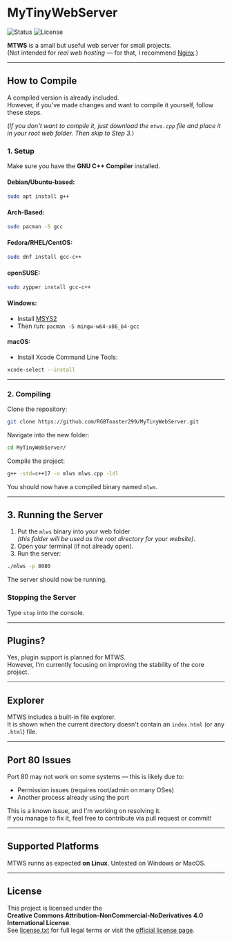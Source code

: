 # MyTinyWebServer
![Status](https://img.shields.io/badge/status-mostly%20working-yellow)
![License](https://img.shields.io/badge/license-CC--BY--NC--ND%204.0-lightgrey)

**MTWS** is a small but useful web server for small projects.  
(Not intended for *real web hosting* — for that, I recommend [Nginx](https://nginx.org).)

---

## How to Compile

A compiled version is already included.  
However, if you've made changes and want to compile it yourself, follow these steps.

(*If you don't want to compile it, just download the `mtws.cpp` file and place it in your root web folder. Then skip to Step 3.*)

### 1. Setup

Make sure you have the **GNU C++ Compiler** installed.

#### Debian/Ubuntu-based:
```bash
sudo apt install g++
```

#### Arch-Based:
```bash
sudo pacman -S gcc
```

#### Fedora/RHEL/CentOS:
```bash
sudo dnf install gcc-c++
```

#### openSUSE:
```bash
sudo zypper install gcc-c++
```

#### Windows:
- Install [MSYS2](https://www.msys2.org/)
- Then run: `pacman -S mingw-w64-x86_64-gcc`

#### macOS:
- Install Xcode Command Line Tools:
```bash
xcode-select --install
```

---

### 2. Compiling

Clone the repository:
```bash
git clone https://github.com/RGBToaster299/MyTinyWebServer.git
```

Navigate into the new folder:
```bash
cd MyTinyWebServer/
```

Compile the project:
```bash
g++ -std=c++17 -o mlws mlws.cpp -ldl
```

You should now have a compiled binary named `mlws`.

---

## 3. Running the Server

1. Put the `mlws` binary into your web folder  
   *(this folder will be used as the root directory for your website)*.
2. Open your terminal (if not already open).
3. Run the server:
```bash
./mlws -p 8080
```

The server should now be running.

### Stopping the Server

Type `stop` into the console.

---

## Plugins?

Yes, plugin support is planned for MTWS.  
However, I'm currently focusing on improving the stability of the core project.

---

## Explorer

MTWS includes a built-in file explorer.  
It is shown when the current directory doesn't contain an `index.html` (or any `.html`) file.

---

## Port 80 Issues

Port 80 may not work on some systems — this is likely due to:

- Permission issues (requires root/admin on many OSes)
- Another process already using the port

This is a known issue, and I'm working on resolving it.  
If you manage to fix it, feel free to contribute via pull request or commit!

---

## Supported Platforms

MTWS runns as expected **on Linux**.
Untested on Windows or MacOS.

---

## License

This project is licensed under the  
**Creative Commons Attribution-NonCommercial-NoDerivatives 4.0 International License**.  
See [license.txt](./license.txt) for full legal terms or visit the [official license page](https://creativecommons.org/licenses/by-nc-nd/4.0/legalcode).
